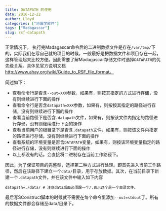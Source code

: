 ```yaml
---
title: DATAPATH 的使用
date: 2016-12-22
author: Lloyd
categories: ["地震学软件"]
tags: ["Madagascar"]
slug: rsf-datapath
---
```


正常情况下， 执行完Madagascar命令后的二进制数据文件是存在`/var/tmp/`下的，实际我们在写自己就的项目的时候，一般最好是把数据文件和项目存在一起，这样管理起来比较方便。因此需要了解Madagascar存储文件时选择`DATAPATH`的优先级关系。具体见官方说明文档 http://www.ahay.org/wiki/Guide_to_RSF_file_format。

<!-- more -->

简述如下：

- 查看命令行是否含`--out=XXX`参数，如果有，则按其指定的方式进行存储，没有则继续进行下面的操作
- 查看命令行是否含`datapath=XXX`参数，如果有，则按按其指定的路径进行存储，没有则继续进行下面的操作
- 查看当前路径下是否含`.datapath`文件，如果有，则按该文件内指定的路径进行存储，没有则继续进行下面的操作
- 查看当前用户的根目录下是否含`.datapath`文件，如果有，则按该文件内指定的路径进行存储，没有则继续进行下面的操作
- 查看系统的环境变量是否含`DATAPATH`变量，如果有，则按该环境变量指定的路径进行存储，没有则继续进行下面的操作
- 以上都没有的话，会直接将二进制存在当前工作路径下。

因此，为了保证项目的完整型，选择第二种方式进行处理。即首先进入当前工作路径，然后在该路径下建立一个`data/`目录，用于存放数据。其次，在当前目录下新建一个`.datapath`文件，并在该文件中输入如下内容
```
datapath=./data/ # 注意data后面必须跟一个/,表示这个是一个目录文件。
```
最后写SConstruct脚本的时候就不需要在每个命令里添加`--out=stdout`了。所有的数据文件都会存储至data/目录下。
